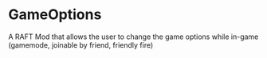 # GameOptions
A RAFT Mod that allows the user to change the game options while in-game (gamemode, joinable by friend, friendly fire)
